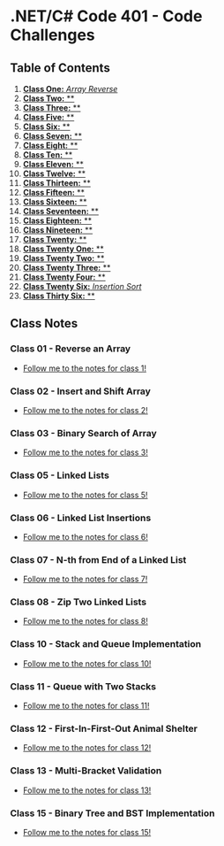 # .NET/C# Code 401 - Code Challenges

## Table of Contents

1. [__Class One:__ *Array Reverse*]()
1. [__Class Two:__ **]()
1. [__Class Three:__ **]()
1. [__Class Five:__ **]()
1. [__Class Six:__ **]()
1. [__Class Seven:__ **]()
1. [__Class Eight:__ **]()
1. [__Class Ten:__ **]()
1. [__Class Eleven:__ **]()
1. [__Class Twelve:__ **]()
1. [__Class Thirteen:__ **]()
1. [__Class Fifteen:__ **]()
1. [__Class Sixteen:__ **]()
1. [__Class Seventeen:__ **]()
1. [__Class Eighteen:__ **]()
1. [__Class Nineteen:__ **]()
1. [__Class Twenty:__ **]()
1. [__Class Twenty One:__ **]()
1. [__Class Twenty Two:__ **]()
1. [__Class Twenty Three:__ **]()
1. [__Class Twenty Four:__ **]()
1. [__Class Twenty Six:__ *Insertion Sort*]()
1. [__Class Thirty Six:__ **]()


## Class Notes

### **Class 01 - Reverse an Array**

- [Follow me to the notes for class 1!](array-reverse.md)

### **Class 02 - Insert and Shift Array**

- [Follow me to the notes for class 2!]()

### **Class 03 - Binary Search of Array**

- [Follow me to the notes for class 3!]()

### **Class 05 - Linked Lists**

- [Follow me to the notes for class 5!]()

### **Class 06 - Linked List Insertions**

- [Follow me to the notes for class 6!]()

### **Class 07 - N-th from End of a Linked List**

- [Follow me to the notes for class 7!]()

### **Class 08 - Zip Two Linked Lists**

- [Follow me to the notes for class 8!]()

### **Class 10 - Stack and Queue Implementation**

- [Follow me to the notes for class 10!]()

### **Class 11 - Queue with Two Stacks**

- [Follow me to the notes for class 11!]()

### **Class 12 - First-In-First-Out Animal Shelter**

- [Follow me to the notes for class 12!]()

### **Class 13 - Multi-Bracket Validation**

- [Follow me to the notes for class 13!]()

### **Class 15 - Binary Tree and BST Implementation**

- [Follow me to the notes for class 15!]()





